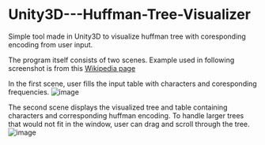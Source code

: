 # Unity3D---Huffman-Tree-Visualizer
Simple tool made in Unity3D to visualize huffman tree with coresponding encoding from user input.


The program itself consists of two scenes.
Example used in following screenshot is from this [Wikipedia page](https://en.wikipedia.org/wiki/Huffman_coding)

In the first scene, user fills the input table with characters and coresponding frequencies.
![image](https://user-images.githubusercontent.com/99544664/160110091-cefee9f0-7fa0-4d10-a881-aa7f7f17787c.png)

The second scene displays the visualized tree and table containing characters and corresponding huffman encoding.
To handle larger trees that would not fit in the window, user can drag and scroll through the tree.
![image](https://user-images.githubusercontent.com/99544664/160110715-d3985ab7-adf6-421f-8c70-f3d3e3aa6a0b.png)

